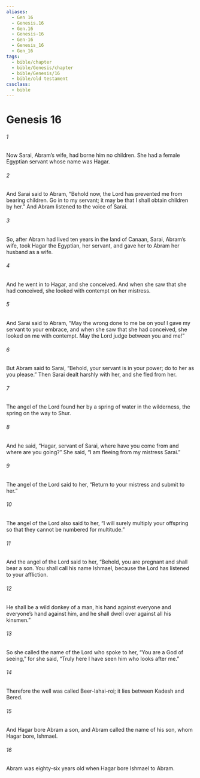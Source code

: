 ```yaml
---
aliases:
  - Gen 16
  - Genesis.16
  - Gen.16
  - Genesis-16
  - Gen-16
  - Genesis_16
  - Gen_16
tags:
  - bible/chapter
  - bible/Genesis/chapter
  - bible/Genesis/16
  - bible/old testament
cssclass:
  - bible
---
```


# Genesis 16

###### 1
Now Sarai, Abram’s wife, had borne him no children. She had a female Egyptian servant whose name was Hagar.
###### 2
And Sarai said to Abram, “Behold now, the Lord has prevented me from bearing children. Go in to my servant; it may be that I shall obtain children by her.” And Abram listened to the voice of Sarai.
###### 3
So, after Abram had lived ten years in the land of Canaan, Sarai, Abram’s wife, took Hagar the Egyptian, her servant, and gave her to Abram her husband as a wife.
###### 4
And he went in to Hagar, and she conceived. And when she saw that she had conceived, she looked with contempt on her mistress.
###### 5
And Sarai said to Abram, “May the wrong done to me be on you! I gave my servant to your embrace, and when she saw that she had conceived, she looked on me with contempt. May the Lord judge between you and me!”
###### 6
But Abram said to Sarai, “Behold, your servant is in your power; do to her as you please.” Then Sarai dealt harshly with her, and she fled from her.
###### 7
The angel of the Lord found her by a spring of water in the wilderness, the spring on the way to Shur.
###### 8
And he said, “Hagar, servant of Sarai, where have you come from and where are you going?” She said, “I am fleeing from my mistress Sarai.”
###### 9
The angel of the Lord said to her, “Return to your mistress and submit to her.”
###### 10
The angel of the Lord also said to her, “I will surely multiply your offspring so that they cannot be numbered for multitude.”
###### 11
And the angel of the Lord said to her, “Behold, you are pregnant and shall bear a son. You shall call his name Ishmael,   because the Lord has listened to your affliction.
###### 12
He shall be a wild donkey of a man, his hand against everyone and everyone’s hand against him, and he shall dwell over against all his kinsmen.”
###### 13
So she called the name of the Lord who spoke to her, “You are a God of seeing,” for she said, “Truly here I have seen him who looks after me.”
###### 14
Therefore the well was called Beer-lahai-roi; it lies between Kadesh and Bered.
###### 15
And Hagar bore Abram a son, and Abram called the name of his son, whom Hagar bore, Ishmael.
###### 16
Abram was eighty-six years old when Hagar bore Ishmael to Abram.


